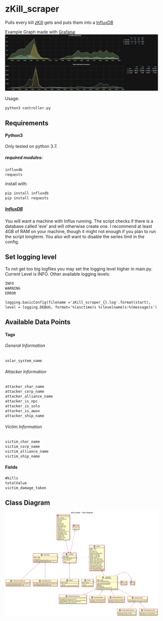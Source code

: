 # zKill_scraper
Pulls every kill [zKill](zkillboard.com) gets and puts them into a [InfluxDB](https://www.influxdata.com/time-series-platform/influxdb/)
 
Example Graph made with [Grafana](grafana.com):
![example_graph1](ressources/example_graph1.png)

Usage:
```
python3 controller.py
```

## Requirements

#### Python3
Only tested on python 3.7.
##### required modules:
```
influxdb
requests
```
install with:
```
pip install influxdb
pip install requests
```
##### [InfluxDB](https://www.influxdata.com/time-series-platform/influxdb/)
You will want a machine with Influx running. The script checks if there is a database called
'eve' and will otherwise create one. I recommend at least 4GB of RAM on your machine, though 
it might not enough if you plan to run the script longterm.
You also will want to disable the series limit in the config.


## Set logging level

To not get too big logfiles you may set the logging level higher in main.py. Current Level is INFO.
Other available logging levels:
  ```
  INFO
  WARNING
  ERROR
  ```
  ```
  logging.basicConfig(filename ='zKill_scraper_{}.log'.format(start), level = logging.DEBUG, format='%(asctime)s %(levelname)s:%(message)s')
  ```

## Available Data Points

#### Tags

###### General Information
```
solar_system_name
```

###### Attacker Information
```
attacker_char_name
attacker_corp_name
attacker_alliance_name
attacker_is_npc
attacker_is_solo
attacker_is_awox
attacker_ship_name
```

###### Victim Information
```
victim_char_name
victim_corp_name
victim_alliance_name
victim_ship_name
```
#### Fields

```
#kills
totalValue
victim_damage_taken
```

## Class Diagram
![Class Diagramm](ressources/UML.png)

